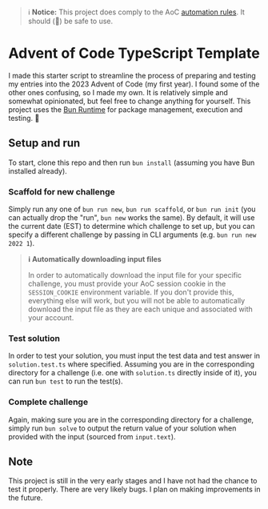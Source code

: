 > ℹ️ **Notice:** This project does comply to the AoC [automation rules](https://www.reddit.com/r/adventofcode/wiki/faqs/automation/#wiki_automated_tools). It should (🤞) be safe to use.

# Advent of Code TypeScript Template

I made this starter script to streamline the process of preparing and testing my
entries into the 2023 Advent of Code (my first year). I found some of the other ones confusing, so I made my own. It is relatively simple and somewhat opinionated, but feel free to change anything for yourself. This project uses the [Bun Runtime](https://bun.sh) for package management, execution and testing. 🩵

## Setup and run

To start, clone this repo and then run `bun install` (assuming you have Bun installed already).

### Scaffold for new challenge

Simply run any one of `bun run new`, `bun run scaffold`, or `bun run init` (you can actually drop the "run", `bun new` works the same). By default, it will use the current date (EST) to determine which challenge to set up, but you can specify a different challenge by passing in CLI arguments (e.g. `bun run new 2022 1`).

> **ℹ️ Automatically downloading input files**
>
> In order to automatically download the input file for your specific challenge, you must provide your AoC session cookie in the `SESSION_COOKIE` environment variable. If you don't provide this, everything else will work, but you will not be able to automatically download the input file as they are each unique and associated with your account.

### Test solution

In order to test your solution, you must input the test data and test answer in `solution.test.ts` where specified. Assuming you are in the corresponding directory for a challenge (i.e. one with `solution.ts` directly inside of it), you can run `bun test` to run the test(s).

### Complete challenge

Again, making sure you are in the corresponding directory for a challenge, simply run `bun solve` to output the return value of your solution when provided with the input (sourced from `input.text`).

## Note

This project is still in the very early stages and I have not had the chance to test it properly. There are very likely bugs. I plan on making improvements in the future.
